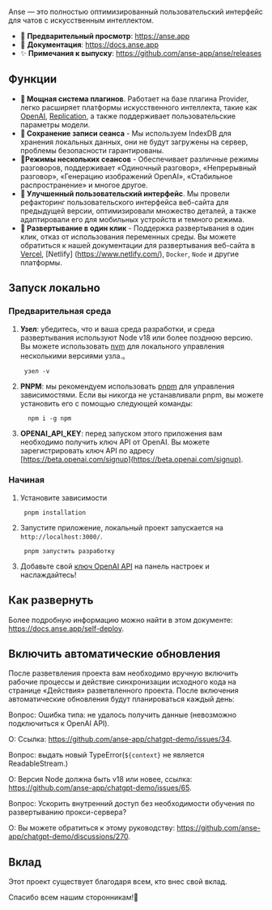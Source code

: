 Anse — это полностью оптимизированный пользовательский интерфейс для чатов с искусственным интеллектом.

- 🍿 **Предварительный просмотр**: https://anse.app
- 📖 **Документация**: https://docs.anse.app
- ✨ **Примечания к выпуску**: https://github.com/anse-app/anse/releases

## Функции

- **🚀 Мощная система плагинов**. Работает на базе плагина Provider, легко расширяет платформы искусственного интеллекта, такие как [OpenAI](https://openai.com/), [Replication](https://rescribe.com/ ), а также поддерживает пользовательские параметры модели.
- **💬 Сохранение записи сеанса** - Мы используем IndexDB для хранения локальных данных, они не будут загружены на сервер, проблемы безопасности гарантированы.
- **🎉Режимы нескольких сеансов** - Обеспечивает различные режимы разговоров, поддерживает «Одиночный разговор», «Непрерывный разговор», «Генерацию изображений OpenAI», «Стабильное распространение» и многое другое.
- **💎 Улучшенный пользовательский интерфейс**. Мы провели рефакторинг пользовательского интерфейса веб-сайта для предыдущей версии, оптимизировали множество деталей, а также адаптировали его для мобильных устройств и темного режима.
- **🌈 Развертывание в один клик** - Поддержка развертывания в один клик, отказ от использования переменных среды. Вы можете обратиться к нашей документации для развертывания веб-сайта в [Vercel](https://vercel.com/), [Netlify] (https://www.netlify.com/), `Docker`, `Node` и другие платформы.

## Запуск локально

### Предварительная среда
1. **Узел**: убедитесь, что и ваша среда разработки, и среда развертывания используют Node v18 или более позднюю версию. Вы можете использовать [nvm](https://github.com/nvm-sh/nvm) для локального управления несколькими версиями узла.。
   ``` баш
    узел -v
   ```
2. **PNPM**: мы рекомендуем использовать [pnpm](https://pnpm.io/) для управления зависимостями. Если вы никогда не устанавливали pnpm, вы можете установить его с помощью следующей команды:
   ``` баш
     npm i -g npm
   ```
3. **OPENAI_API_KEY**: перед запуском этого приложения вам необходимо получить ключ API от OpenAI. Вы можете зарегистрировать ключ API по адресу [https://beta.openai.com/signup](https://beta.openai.com/signup).

### Начиная

1. Установите зависимости
   ``` баш
    pnpm installation
   ```
2. Запустите приложение, локальный проект запускается на `http://localhost:3000/`.
   ``` баш
    pnpm запустить разработку
   ```
3. Добавьте свой [ключ OpenAI API](https://platform.openai.com/account/api-keys) на панель настроек и наслаждайтесь!

## Как развернуть
Более подробную информацию можно найти в этом документе: https://docs.anse.app/self-deploy.

## Включить автоматические обновления

После разветвления проекта вам необходимо вручную включить рабочие процессы и действие синхронизации исходного кода на странице «Действия» разветвленного проекта. После включения автоматические обновления будут планироваться каждый день:

Вопрос: Ошибка типа: не удалось получить данные (невозможно подключиться к OpenAI API).

О: Ссылка: https://github.com/anse-app/chatgpt-demo/issues/34.

Вопрос: выдать новый TypeError(`${context}` не является ReadableStream.)

О: Версия Node должна быть v18 или новее, ссылка: https://github.com/anse-app/chatgpt-demo/issues/65.

Вопрос: Ускорить внутренний доступ без необходимости обучения по развертыванию прокси-сервера?

О: Вы можете обратиться к этому руководству: https://github.com/anse-app/chatgpt-demo/discussions/270.

## Вклад

Этот проект существует благодаря всем, кто внес свой вклад.

Спасибо всем нашим сторонникам!🙏

